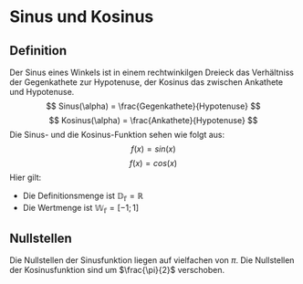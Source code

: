 # Sinus und Kosinus

## Definition

Der Sinus eines Winkels ist in einem rechtwinkilgen Dreieck das Verhältniss der Gegenkathete zur Hypotenuse, der Kosinus das zwischen Ankathete und Hypotenuse.
$$
Sinus(\alpha) = \frac{Gegenkathete}{Hypotenuse}
$$
$$
Kosinus(\alpha) = \frac{Ankathete}{Hypotenuse}
$$
Die Sinus- und die Kosinus-Funktion sehen wie folgt aus:
$$
f(x) = sin(x)
$$
$$
f(x) = cos(x)
$$
Hier gilt:

- Die Definitionsmenge ist $\mathbb{D_f} = \mathbb{R}$
- Die Wertmenge ist $\mathbb{W_f} = [-1;1]$

## Nullstellen

Die Nullstellen der Sinusfunktion liegen auf vielfachen von $\pi$. Die Nullstellen der Kosinusfunktion sind um $\frac{\pi}{2}$ verschoben.
